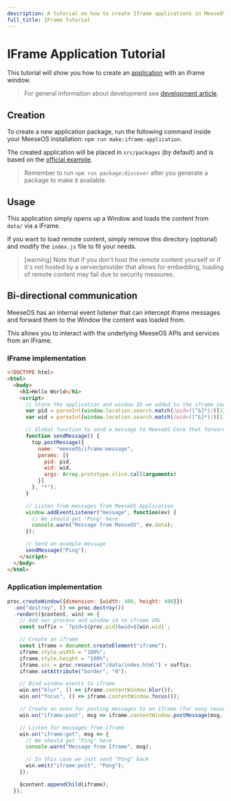 ```yaml
---
description: A tutorial on how to create Iframe applications in MeeseOS
full_title: IFrame Tutorial
---
```


# IFrame Application Tutorial

This tutorial will show you how to create an [application](../application/README.md) with an iframe window.

> For general information about development see [development article](../../development/README.md).

## Creation

To create a new application package, run the following command inside your MeeseOS installation: `npm run make:iframe-application`.

The created application will be placed in `src/packages` (by default) and is based on the [official example](https://github.com/meeseOS/meeseOS/tree/master/development/cli/src/templates/iframe-application).

> Remember to run `npm run package:discover` after you generate a package to make it available.

## Usage

This application simply opens up a Window and loads the content from `data/` via a IFrame.

If you want to load remote content, simply remove this directory (optional) and modify the `index.js` file to fit your needs.

> [warning] Note that if you don't host the remote content yourself or if it's not hosted by a server/provider that allows for embedding,
> loading of remote content may fail due to security measures.

## Bi-directional communication

MeeseOS has an internal event listener that can intercept iframe messages and forward them to the Window the content was loaded from.

This allows you to interact with the underlying MeeseOS APIs and services from an IFrame.

### IFrame implementation

```html
<!DOCTYPE html>
<html>
  <body>
    <h1>Hello World</h1>
    <script>
      // Store the application and window ID we added to the iframe source
      var pid = parseInt(window.location.search.match(/pid=([^&]*)/)[1], 10);
      var wid = parseInt(window.location.search.match(/wid=([^&]*)/)[1], 10);

      // Global function to send a message to MeeseOS Core that forwards it to the correct application/window.
      function sendMessage() {
        top.postMessage({
          name: "meeseOS/iframe:message",
          params: [{
            pid: pid,
            wid: wid,
            args: Array.prototype.slice.call(arguments)
          }]
        }, "*");
      }

      // Listen from messages from MeeseOS Application
      window.addEventListener("message", function(ev) {
        // We should get "Pong" here
        console.warn("Message from MeeseOS", ev.data);
      });

      // Send an example message
      sendMessage("Ping");
    </script>
  </body>
</html>
```

### Application implementation

```javascript
proc.createWindow({dimension: {width: 400, height: 400}})
  .on("destroy", () => proc.destroy())
  .render(($content, win) => {
    // Add our process and window id to iframe URL
    const suffix = `?pid=${proc.pid}&wid=${win.wid}`;

    // Create an iframe
    const iframe = document.createElement("iframe");
    iframe.style.width = "100%";
    iframe.style.height = "100%";
    iframe.src = proc.resource("/data/index.html") + suffix;
    iframe.setAttribute("border", "0");

    // Bind window events to iframe
    win.on("blur", () => iframe.contentWindow.blur());
    win.on("focus", () => iframe.contentWindow.focus());

    // Create an even for posting messages to an iframe (for easy reuse)
    win.on("iframe:post", msg => iframe.contentWindow.postMessage(msg, window.location.href));

    // Listen for messages from iframe
    win.on("iframe:get", msg => {
      // We should get "Ping" here
      console.warn("Message from Iframe", msg);

      // In this case we just send "Pong" back
      win.emit("iframe:post", "Pong");
    });

    $content.appendChild(iframe);
  });
```
